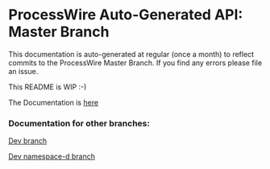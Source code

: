 # ProcessWire Auto-Generated API: Master Branch

This documentation is auto-generated at regular (once a month) to reflect commits to the ProcessWire Master Branch. If you find any errors please file an issue.

This README is WIP :-)

The Documentation is [here]('http://kongondo.github.io/ProcessWireAPIGen/master/)

### Documentation for other branches:

[Dev branch]('http://kongondo.github.io/ProcessWireAPIGen/dev/)


[Dev namespace-d branch]('http://kongondo.github.io/ProcessWireAPIGen/devns/)

